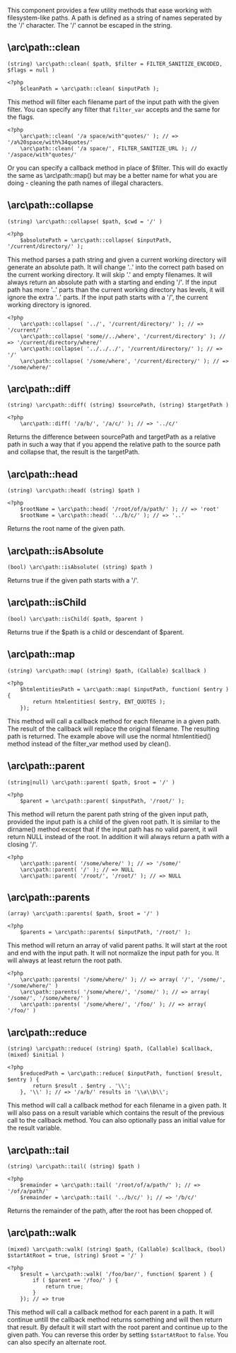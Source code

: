 This component provides a few utility methods that ease working with filesystem-like paths. A path is defined as a string of names seperated by the '/' character. The '/' cannot be escaped in the string.

\arc\path::clean
----------------
    (string) \arc\path::clean( $path, $filter = FILTER_SANITIZE_ENCODED, $flags = null )

```php5
<?php
    $cleanPath = \arc\path::clean( $inputPath );
```
This method will filter each filename part of the input path with the given filter. You can specify any filter that `filter_var` accepts and the same for the flags.

```php5
<?php
    \arc\path::clean( '/a space/with"quotes/' ); // => '/a%20space/with%34quotes/'
    \arc\path::clean( '/a space/', FILTER_SANITIZE_URL ); // '/aspace/with"quotes/'
```
Or you can specify a callback method in place of $filter. This will do exactly the same as \arc\path::map() but may be a better name for what you are doing - cleaning the path names of illegal characters.

\arc\path::collapse
--------------------
    (string) \arc\path::collapse( $path, $cwd = '/' )

```php5
<?php
    $absolutePath = \arc\path::collapse( $inputPath, '/current/directory/' );
```
This method parses a path string and given a current working directory will generate an absolute path. It will change '..' into the correct path based on the current working directory. It will skip '.' and empty filenames.
It will always return an absolute path with a starting and ending '/'. If the input path has more '..' parts than the current working directory has levels, it will ignore the extra '..' parts. If the input path starts with a '/', the current working directory is ignored.

```php5
<?php
    \arc\path::collapse( '../', '/current/directory/' ); // => '/current/'
    \arc\path::collapse( 'some//../where', '/current/directory' ); // => '/current/directory/where/'
    \arc\path::collapse( '../../../', '/current/directory/' ); // => '/'
    \arc\path::collapse( '/some/where', '/current/directory/' ); // => '/some/where/'
```
\arc\path::diff
---------------
    (string) \arc\path::diff( (string) $sourcePath, (string) $targetPath )

```php5
<?php
    \arc\path::diff( '/a/b/', '/a/c/' ); // => '../c/'
```
Returns the difference between sourcePath and targetPath as a relative path in such a way that if you append the relative path to the source path and collapse that, the result is the targetPath.

\arc\path::head
---------------
    (string) \arc\path::head( (string) $path )

```php5
<?php
    $rootName = \arc\path::head( '/root/of/a/path/' ); // => 'root'
    $rootName = \arc\path::head( '../b/c/' ); // => '..'
```
Returns the root name of the given path.

\arc\path::isAbsolute
---------------------
    (bool) \arc\path::isAbsolute( (string) $path )

Returns true if the given path starts with a '/'.

\arc\path::isChild
------------------
    (bool) \arc\path::isChild( $path, $parent )

Returns true if the $path is a child or descendant of $parent.

\arc\path::map
--------------
    (string) \arc\path::map( (string) $path, (Callable) $callback )

```php5
<?php
    $htmlentitiesPath = \arc\path::map( $inputPath, function( $entry ) {
        return htmlentities( $entry, ENT_QUOTES );
    });
```
This method will call a callback method for each filename in a given path. The result of the callback will replace the original filename. The resulting path is returned.
The example above will use the normal htmlentitied() method instead of the filter_var method used by clean().

\arc\path::parent
-----------------
    (string|null) \arc\path::parent( $path, $root = '/' )

```php5
<?php
    $parent = \arc\path::parent( $inputPath, '/root/' );
```
This method will return the parent path string of the given input path, provided the input path is a child of the given root path. It is similar to the dirname() method except that if the input path has no valid parent, it will return NULL instead of the root. In addition it will always return a path with a closing '/'.

```php5
<?php
    \arc\path::parent( '/some/where/' ); // => '/some/'
    \arc\path::parent( '/' ); // => NULL
    \arc\path::parent( '/root/', '/root/' ); // => NULL
```
\arc\path::parents
------------------
    (array) \arc\path::parents( $path, $root = '/' )

```php5
<?php
    $parents = \arc\path::parents( $inputPath, '/root/' );
```
This method will return an array of valid parent paths. It will start at the root and end with the input path. It will not normalize the input path for you. It will always at least return the root path.

```php5
<?php
    \arc\path::parents( '/some/where/' ); // => array( '/', '/some/', '/some/where/' )
    \arc\path::parents( '/some/where/', '/some/' ); // => array( '/some/', '/some/where/' )
    \arc\path::parents( '/some/where/', '/foo/' ); // => array( '/foo/' )
```
\arc\path::reduce
-----------------
    (string) \arc\path::reduce( (string) $path, (Callable) $callback, (mixed) $initial )

```php5
<?php
    $reducedPath = \arc\path::reduce( $inputPath, function( $result, $entry ) {
        return $result . $entry . '\\';
    }, '\\' ); // => '/a/b/' results in '\\a\\b\\';
```
This method will call a callback method for each filename in a given path. It will also pass on a result variable which contains the result of the previous call to the callback method. You can also optionally pass an initial value for the result variable.

\arc\path::tail
---------------
    (string) \arc\path::tail( (string) $path )

```php5
<?php
    $remainder = \arc\path::tail( '/root/of/a/path/' ); // => '/of/a/path/'
    $remainder = \arc\path::tail( '../b/c/' ); // => '/b/c/'
```
Returns the remainder of the path, after the root has been chopped of.

\arc\path::walk
---------------
    (mixed) \arc\path::walk( (string) $path, (Callable) $callback, (bool) $startAtRoot = true, (string) $root = '/' )

```php5
<?php
    $result = \arc\path::walk( '/foo/bar/', function( $parent ) {
        if ( $parent == '/foo/' ) {
            return true;
        }
    }); // => true
```
This method will call a callback method for each parent in a path. It will continue untill the callback method returns something and will then return that result. By default it will start with the root parent and continue up to the given path. You can reverse this order by setting `$startAtRoot` to `false`. You can also specify an alternate root.
